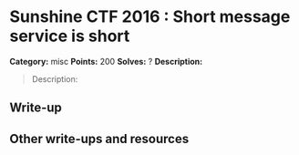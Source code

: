 # Sunshine CTF 2016 : Short message service is short

**Category:** misc
**Points:** 200
**Solves:** ?
**Description:**

> Description: 
> 
>  

## Write-up

<TODO>

## Other write-ups and resources

